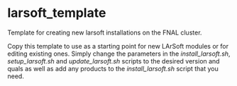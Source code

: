# larsoft_template
Template for creating new larsoft installations on the FNAL cluster.

Copy this template to use as a starting point for new LArSoft modules or for editing existing ones.  Simply change the parameters in the *install_larsoft.sh*, *setup_larsoft.sh* and *update_larsoft.sh* scripts to the desired version and quals as well as add any products to the *install_larsoft.sh* script that you need.
